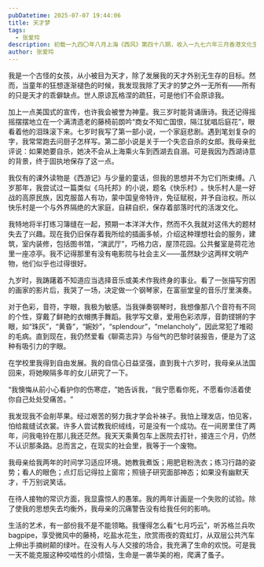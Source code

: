 ```yaml
---
pubDatetime: 2025-07-07 19:44:06
title: 天才梦
tags:
  - 张爱玲
description: 初载一九四〇年八月上海《西风》第四十八期，收入一九七六年三月香港文化生活出版社《张看》​。
author: 张爱玲
---
```

我是一个古怪的女孩，从小被目为天才，除了发展我的天才外别无生存的目标。然而，当童年的狂想逐渐褪色的时候，我发现我除了天才的梦之外一无所有——所有的只是天才的乖僻缺点。世人原谅瓦格涅的疏狂，可是他们不会原谅我。

加上一点美国式的宣传，也许我会被誉为神童。我三岁时能背诵唐诗。我还记得摇摇摆摆地立在一个满清遗老的藤椅前朗吟“商女不知亡国恨，隔江犹唱后庭花”​，眼看着他的泪珠滚下来。七岁时我写了第一部小说，一个家庭悲剧。遇到笔划复杂的字，我常常跑去问厨子怎样写。第二部小说是关于一个失恋自杀的女郎。我母亲批评说：如果她要自杀，她决不会从上海乘火车到西湖去自溺。可是我因为西湖诗意的背景，终于固执地保存了这一点。

我仅有的课外读物是《西游记》与少量的童话，但我的思想并不为它们所束缚。八岁那年，我尝试过一篇类似《乌托邦》的小说，题名《快乐村》​。快乐村人是一好战的高原民族，因克服苗人有功，蒙中国皇帝特许，免征赋税，并予自治权。所以快乐村是一个与外界隔绝的大家庭，自耕自织，保存着部落时代的活泼文化。

我特地将半打练习簿缝在一起，预期一本洋洋大作，然而不久我就对这伟大的题材失去了兴趣。现在我仍旧保存着我所绘的插画多帧，介绍这种理想社会的服务，建筑，室内装修，包括图书馆，​“演武厅”​，巧格力店，屋顶花园。公共餐室是荷花池里一座凉亭。我不记得那里有没有电影院与社会主义——虽然缺少这两样文明产物，他们似乎也过得很好。

九岁时，我踌躇着不知道应当选择音乐或美术作我终身的事业。看了一张描写穷困的画家的影片后，我哭了一场，决定做一个钢琴家，在富丽堂皇的音乐厅里演奏。

对于色彩，音符，字眼，我极为敏感。当我弹奏钢琴时，我想像那八个音符有不同的个性，穿戴了鲜艳的衣帽携手舞蹈。我学写文章，爱用色彩浓厚，音韵铿锵的字眼，如“珠灰”​，​“黄昏”​，​“婉妙”​，​“splendour”​，​“melancholy”​，因此常犯了堆砌的毛病。直到现在，我仍然爱看《聊斋志异》与俗气的巴黎时装报告，便是为了这种有吸引力的字眼。

在学校里我得到自由发展。我的自信心日益坚强，直到我十六岁时，我母亲从法国回来，将她睽隔多年的女儿研究了一下。

“我懊悔从前小心看护你的伤寒症，​”她告诉我，​“我宁愿看你死，不愿看你活着使你自己处处受痛苦。​”

我发现我不会削苹果。经过艰苦的努力我才学会补袜子。我怕上理发店，怕见客，怕给裁缝试衣裳。许多人尝试教我织绒线，可是没有一个成功。在一间房里住了两年，问我电铃在那儿我还茫然。我天天乘黄包车上医院去打针，接连三个月，仍然不认识那条路。总而言之，在现实的社会里，我等于一个废物。

我母亲给我两年的时间学习适应环境。她教我煮饭；用肥皂粉洗衣；练习行路的姿势；看人的眼色；点灯后记得拉上窗帘；照镜子研究面部神态；如果没有幽默天才，千万别说笑话。

在待人接物的常识方面，我显露惊人的愚笨。我的两年计画是一个失败的试验。除了使我的思想失去均衡外，我母亲的沉痛警告没有给我任何的影响。

生活的艺术，有一部份我不是不能领略。我懂得怎么看“七月巧云”​，听苏格兰兵吹bagpipe，享受微风中的藤椅，吃盐水花生，欣赏雨夜的霓虹灯，从双层公共汽车上伸出手摘树颠的绿叶。在没有人与人交接的场合，我充满了生命的欢悦。可是我一天不能克服这种咬啮性的小烦恼，生命是一袭华美的袍，爬满了蚤子。